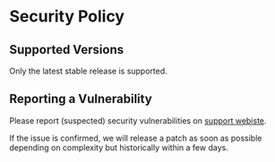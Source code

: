 # Security Policy

## Supported Versions

Only the latest stable release is supported.

## Reporting a Vulnerability

Please report (suspected) security vulnerabilities on [support webiste](https://support.sondages.pro/open.php?topicId=10).

If the issue is confirmed, we will release a patch as soon as possible depending on complexity but historically within a few days.
